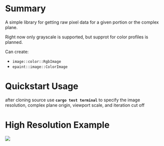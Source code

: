 # Summary
A simple library for getting raw pixel data for a given portion or the complex plane.

Right now only grayscale is supported, but supprot for color profiles is planned.

Can create: 
- <a src="https://docs.rs/image/latest/image/type.RgbImage.html">`image::color::RgbImage`</a>
- <a src="https://docs.rs/epaint/latest/epaint/image/struct.ColorImage.html">`epaint::image::ColorImage`</a>

# Quickstart Usage
after cloning source
use <b>`cargo test terminal`</b> to specify the image resolution, complex plane origin, viewport scale, and iteration cut off

# High Resolution Example
<img src="mandlebrot_10000x10000_500_iter.png">
